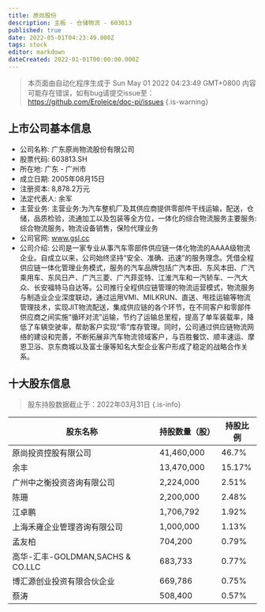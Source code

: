 ```yaml
---
title: 原尚股份
description: 主板 - 仓储物流 - 603813
published: true
date: 2022-05-01T04:23:49.000Z
tags: stock
editor: markdown
dateCreated: 2022-01-01T00:00:00.000Z
---
```


> 本页面由自动化程序生成于 Sun May 01 2022 04:23:49 GMT+0800
> 内容可能存在错误，如有bug请提交issue至：https://github.com/Eroleice/doc-pi/issues
{.is-warning}

## 上市公司基本信息
- 公司名称: 广东原尚物流股份有限公司
- 股票代码: 603813.SH
- 所在地: 广东 - 广州市
- 成立日期: 2005年08月15日
- 注册资本: 8,878.2万元
- 法定代表人: 余军
- 主营业务: 主营业务:为汽车整机厂及其供应商提供零部件干线运输，配送，仓储，品质检验，流通加工以及包装等全方位，一体化的综合物流服务主要服务:综合物流服务，物流设备销售，保险代理业务
- 公司官网: www.gsl.cc
- 公司介绍: 公司是一家专业从事汽车零部件供应链一体化物流的AAAA级物流企业。自成立以来，公司始终坚持“安全、准确、迅速”的服务理念。凭借全程供应链一体化管理业务模式，服务的汽车品牌包括广汽本田、东风本田、广汽乘用车、东风日产、广汽三菱、广汽菲亚特、江淮汽车和一汽轿车、一汽大众、长安福特马自达等。公司推行全程供应链管理的物流运营模式，物流服务与制造业企业深度联动，通过运用VMI、MILKRUN、直送、甩挂运输等物流管理技术，实现JIT物流配送，集成供应链的各个环节，在不同客户和零部件供应商之间实施“循环对流”运输，节约了运输总里程，提高了单车装载率，降低了车辆空驶率，帮助客户实现“零”库存管理。同时，公司通过供应链物流网络的建设和完善，不断拓展非汽车物流领域客户，与百胜餐饮、顺丰速运、摩恩卫浴、京东商城以及富士康等知名大型企业客户形成了稳定的战略合作关系。


## 十大股东信息
> 股东持股数据截止于：2022年03月31日
{.is-info}

| 股东名称 | 持股数量（股） | 持股比例 |
| --- | --- | --- |
| 原尚投资控股有限公司 | 41,460,000 | 46.7% |
| 余丰 | 13,470,000 | 15.17% |
| 广州中之衡投资咨询有限公司 | 2,224,000 | 2.51% |
| 陈珊 | 2,200,000 | 2.48% |
| 江卓鹏 | 1,706,792 | 1.92% |
| 上海禾雍企业管理咨询有限公司 | 1,000,000 | 1.13% |
| 孟友柏 | 704,200 | 0.79% |
| 高华-汇丰-GOLDMAN,SACHS & CO.LLC | 683,733 | 0.77% |
| 博汇源创业投资有限合伙企业 | 669,786 | 0.75% |
| 蔡涛 | 508,400 | 0.57% |




